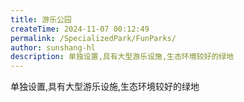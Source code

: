 ```yaml
---
title: 游乐公园
createTime: 2024-11-07 00:12:49
permalink: /SpecializedPark/FunParks/
author: sunshang-hl
description: 单独设置,具有大型游乐设施,生态环境较好的绿地
---
```


单独设置,具有大型游乐设施,生态环境较好的绿地